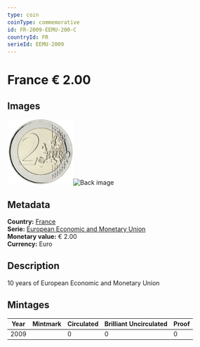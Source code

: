 ```yaml
---
type: coin
coinType: commemorative
id: FR-2009-EEMU-200-C
countryId: FR
serieId: EEMU-2009
---
```


# France € 2.00

## Images

<img src="../../Images/common-2007-200.png" height="150" alt="Front image"><img src="Images/FR-2009-200-000.png" height="150" alt="Back image">

## Metadata

**Country:** [France](../../Countries/France/index.md)\
**Serie:** [European Economic and Monetary Union](index.md)\
**Monetary value:** € 2.00\
**Currency:** Euro

## Description
10 years of European Economic and Monetary Union

## Mintages

| Year | Mintmark | Circulated | Brilliant Uncirculated | Proof |
| ---- | -------- | ---------- | ---------------------- | ----- |
| 2009 |  | 0| 0 | 0 |
